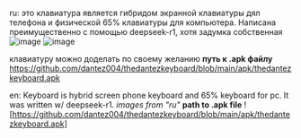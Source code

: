 ru:
 это клавиатура является гибридом экранной клавиатуры дял телефона и физической 65% клавиатуры для компьютера. Написана преимущественно с помощью deepseek-r1, хотя задумка собственная
 ![image](https://github.com/user-attachments/assets/86db5ef6-f846-49dc-9a51-55bcf4564bfb)
 ![image](https://github.com/user-attachments/assets/c880d37a-646a-443d-b86e-1f1944454b65)
 
 клавиатуру можно доделать по своему желанию
**путь к .apk файлу**
  https://github.com/dantez004/thedantezkeyboard/blob/main/apk/thedantezkeyboard.apk

en:
 Keyboard is hybrid screen phone keyboard and 65% keyboard for pc. It was written w/ deepseek-r1.
  *images from "ru"*
**path to .apk file**
  ![https://github.com/dantez004/thedantezkeyboard/blob/main/apk/thedantezkeyboard.apk]
  
